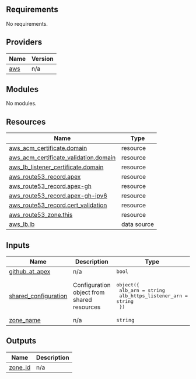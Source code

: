 <!-- BEGIN_TF_DOCS -->
## Requirements

No requirements.

## Providers

| Name | Version |
|------|---------|
| <a name="provider_aws"></a> [aws](#provider\_aws) | n/a |

## Modules

No modules.

## Resources

| Name | Type |
|------|------|
| [aws_acm_certificate.domain](https://registry.terraform.io/providers/hashicorp/aws/latest/docs/resources/acm_certificate) | resource |
| [aws_acm_certificate_validation.domain](https://registry.terraform.io/providers/hashicorp/aws/latest/docs/resources/acm_certificate_validation) | resource |
| [aws_lb_listener_certificate.domain](https://registry.terraform.io/providers/hashicorp/aws/latest/docs/resources/lb_listener_certificate) | resource |
| [aws_route53_record.apex](https://registry.terraform.io/providers/hashicorp/aws/latest/docs/resources/route53_record) | resource |
| [aws_route53_record.apex-gh](https://registry.terraform.io/providers/hashicorp/aws/latest/docs/resources/route53_record) | resource |
| [aws_route53_record.apex-gh-ipv6](https://registry.terraform.io/providers/hashicorp/aws/latest/docs/resources/route53_record) | resource |
| [aws_route53_record.cert_validation](https://registry.terraform.io/providers/hashicorp/aws/latest/docs/resources/route53_record) | resource |
| [aws_route53_zone.this](https://registry.terraform.io/providers/hashicorp/aws/latest/docs/resources/route53_zone) | resource |
| [aws_lb.lb](https://registry.terraform.io/providers/hashicorp/aws/latest/docs/data-sources/lb) | data source |

## Inputs

| Name | Description | Type | Default | Required |
|------|-------------|------|---------|:--------:|
| <a name="input_github_at_apex"></a> [github\_at\_apex](#input\_github\_at\_apex) | n/a | `bool` | `false` | no |
| <a name="input_shared_configuration"></a> [shared\_configuration](#input\_shared\_configuration) | Configuration object from shared resources | <pre>object({<br/>    alb_arn                = string<br/>    alb_https_listener_arn = string<br/>  })</pre> | n/a | yes |
| <a name="input_zone_name"></a> [zone\_name](#input\_zone\_name) | n/a | `string` | n/a | yes |

## Outputs

| Name | Description |
|------|-------------|
| <a name="output_zone_id"></a> [zone\_id](#output\_zone\_id) | n/a |
<!-- END_TF_DOCS -->    